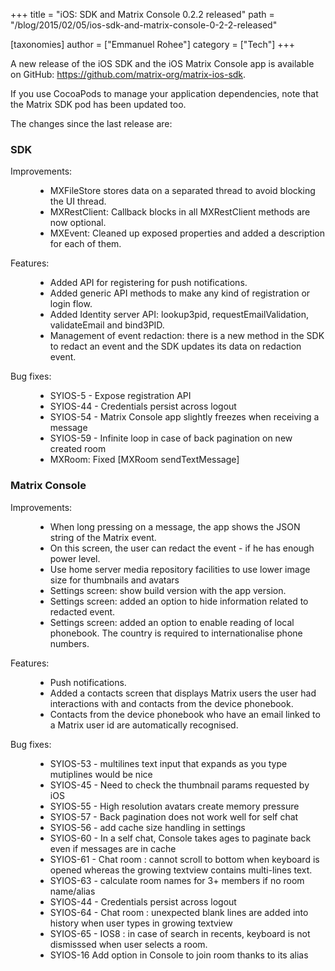 +++
title = "iOS: SDK and Matrix Console 0.2.2 released"
path = "/blog/2015/02/05/ios-sdk-and-matrix-console-0-2-2-released"

[taxonomies]
author = ["Emmanuel Rohee"]
category = ["Tech"]
+++

A new release of the iOS SDK and the iOS Matrix Console app is available on GitHub: <a title="https://github.com/matrix-org/matrix-ios-sdk" href="https://github.com/matrix-org/matrix-ios-sdk">https://github.com/matrix-org/matrix-ios-sdk</a>.

If you use CocoaPods to manage your application dependencies, note that the Matrix SDK pod has been updated too.

The changes since the last release are:

<h3>SDK</h3>
<dl><dt>Improvements:</dt><dd>
<ul>
	<li>MXFileStore stores data on a separated thread to avoid blocking the UI thread.</li>
	<li>MXRestClient: Callback blocks in all MXRestClient methods are now optional.</li>
	<li>MXEvent: Cleaned up exposed properties and added a description for each of them.</li>
</ul>
</dd><dt>Features:</dt><dd>
<ul>
	<li>Added API for registering for push notifications.</li>
	<li>Added generic API methods to make any kind of registration or login flow.</li>
	<li>Added Identity server API: lookup3pid, requestEmailValidation, validateEmail and bind3PID.</li>
	<li>Management of event redaction: there is a new method in the SDK to redact an event and the SDK updates its data on redaction event.</li>
</ul>
</dd><dt>Bug fixes:</dt><dd>
<ul>
	<li>SYIOS-5 - Expose registration API</li>
	<li>SYIOS-44 - Credentials persist across logout</li>
	<li>SYIOS-54 - Matrix Console app slightly freezes when receiving a message</li>
	<li>SYIOS-59 - Infinite loop in case of back pagination on new created room</li>
	<li>MXRoom: Fixed [MXRoom sendTextMessage]</li>
</ul>
</dd></dl>
<h3><a id="user-content-matrix-console" class="anchor" href="https://github.com/matrix-org/matrix-ios-sdk/blob/master/CHANGES.rst#matrix-console"></a>Matrix Console</h3>
<dl><dt>Improvements:</dt><dd>
<ul>
	<li>When long pressing on a message, the app shows the JSON string of the Matrix event.</li>
	<li>On this screen, the user can redact the event - if he has enough power level.</li>
	<li>Use home server media repository facilities to use lower image size for thumbnails and avatars</li>
	<li>Settings screen: show build version with the app version.</li>
	<li>Settings screen: added an option to hide information related to redacted event.</li>
	<li>Settings screen: added an option to enable reading of local phonebook. The country is required to internationalise phone numbers.</li>
</ul>
</dd><dt>Features:</dt><dd>
<ul>
	<li>Push notifications.</li>
	<li>Added a contacts screen that displays Matrix users the user had interactions with and contacts from the device phonebook.</li>
	<li>Contacts from the device phonebook who have an email linked to a Matrix user id are automatically recognised.</li>
</ul>
</dd><dt>Bug fixes:</dt><dd>
<ul>
	<li>SYIOS-53 - multilines text input that expands as you type mutiplines would be nice</li>
	<li>SYIOS-45 - Need to check the thumbnail params requested by iOS</li>
	<li>SYIOS-55 - High resolution avatars create memory pressure</li>
	<li>SYIOS-57 - Back pagination does not work well for self chat</li>
	<li>SYIOS-56 - add cache size handling in settings</li>
	<li>SYIOS-60 - In a self chat, Console takes ages to paginate back even if messages are in cache</li>
	<li>SYIOS-61 - Chat room : cannot scroll to bottom when keyboard is opened whereas the growing textview contains multi-lines text.</li>
	<li>SYIOS-63 - calculate room names for 3+ members if no room name/alias</li>
	<li>SYIOS-44 - Credentials persist across logout</li>
	<li>SYIOS-64 - Chat room : unexpected blank lines are added into history when user types in growing textview</li>
	<li>SYIOS-65 - IOS8 : in case of search in recents, keyboard is not dismisssed when user selects a room.</li>
	<li>SYIOS-16 Add option in Console to join room thanks to its alias</li>
</ul>
</dd></dl>
